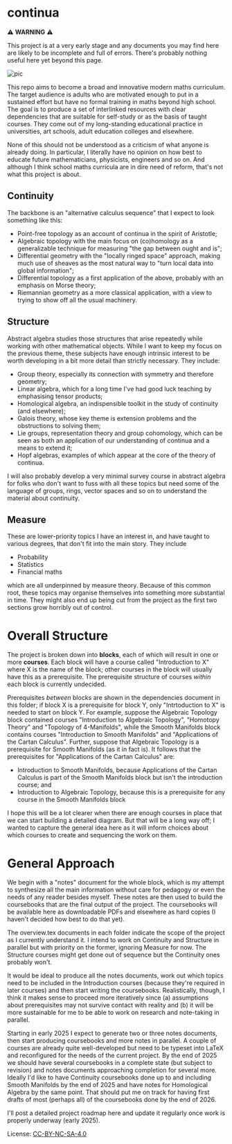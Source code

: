 # continua

:warning: **WARNING** :warning:

This project is at a very early stage and any documents you may find here are likely to be incomplete and full of errors. There's probably nothing useful here yet beyond this page.

![pic](https://user-images.githubusercontent.com/5106495/232745514-905844bb-702e-4c81-95af-978678c6ff50.png)

This repo aims to become a broad and innovative modern maths curriculum. The target audience is adults who are motivated enough to put in a sustained effort but have no formal training in maths beyond high school. The goal is to produce a set of interlinked resources with clear dependencies that are suitable for self-study or as the basis of taught courses. They come out of my long-standing educational practice in universities, art schools, adult education colleges and elsewhere. 

None of this should not be understood as a criticism of what anyone is already doing. In particular, I literally have no opinion on how best to educate future mathematicians, physicists, engineers and so on. And although I think school maths curricula are in dire need of reform, that's not what this project is about.

## Continuity

The backbone is an "alternative calculus sequence" that I expect to look something like this:

* Point-free topology as an account of continua in the spirit of Aristotle;
* Algebraic topology with the main focus on (co)homology as a generalizable technique for measuring "the gap between ought and is";
* Differential geometry with the "locally ringed space" approach, making much use of sheaves as the most natural way to "turn local data into global information";
* Differential topology as a first application of the above, probably with an emphasis on Morse theory;
* Riemannian geometry as a more classical application, with a view to trying to show off all the usual machinery. 

## Structure

Abstract algebra studies those structures that arise repeatedly while working with other mathematical objects. While I want to keep my focus on the previous theme, these subjects have enough intrinsic interest to be worth developing in a bit more detail than strictly necessary. They include:

* Group theory, especially its connection with symmetry and therefore geometry;
* Linear algebra, which for a long time I've had good luck teaching by emphasising tensor products;
* Homological algebra, an indispensible toolkit in the study of continuity (and elsewhere);
* Galois theory, whose key theme is extension problems and the obstructions to solving them;
* Lie groups, representation theory and group cohomology, which can be seen as both an application of our understanding of continua and a means to extend it;
* Hopf algebras, examples of which appear at the core of the theory of continua.

I will also probably develop a very minimal survey course in abstract algebra for folks who don't want to fuss with all these topics but need some of the language of groups, rings, vector spaces and so on to understand the material about continuity.

## Measure

These are lower-priority topics I have an interest in, and have taught to various degrees, that don't fit into the main story. They include 

* Probability
* Statistics 
* Financial maths

which are all underpinned by measure theory. Because of this common root, these topics may organise themselves into something more substantial in time. They might also end up being cut from the project as the first two sections grow horribly out of control.

# Overall Structure

The project is broken down into **blocks**, each of which will result in one or more **courses**. Each block will have a course called "Introduction to X" where X is the name of the block; other courses in the block will usually have this as a prerequisite. The prerequisite structure of courses *within* each block is currently undecided. 

Prerequisites *between* blocks are shown in the dependencies document in this folder; if block X is a prerequisite for block Y, only "Intrtoduction to X" is needed to start on block Y. For example, suppose the Algebraic Topology block contained courses "Introduction to Algebraic Topology", "Homotopy Theory" and "Topology of 4-Manifolds", while the Smooth Manifolds block contains courses "Introduction to Smooth Manifolds" and "Applications of the Cartan Calculus". Further, suppose that Algebraic Topology is a prerequisite for Smooth Manifolds (as it in fact is). It follows that the prerequisites for "Applications of the Cartan Calculus" are:

* Introduction to Smooth Manifolds, because Applications of the Cartan Calculus is part of the Smooth Manifolds block but isn't the introduction course; and
* Introduction to Algebraic Topology, because this is a prerequisite for any course in the Smooth Manifolds block

I hope this will be a lot clearer when there are enough courses in place that we can start building a detailed diagram. But that will be a long way off; I wanted to capture the general idea here as it will inform choices about which courses to create and sequencing the work on them.

# General Approach

We begin with a "notes" document for the whole block, which is my attempt to synthesize all the main information without care for pedagogy or even the needs of any reader besides myself. These notes are then used to build the coursebooks that are the final output of the project. The coursebooks will be available here as downloadable PDFs and elsewhere as hard copies (I haven't decided how best to do that yet).

The overview.tex documents in each folder indicate the scope of the project as I currently understand it. I intend to work on Continuity and Structure in parallel but with priority on the former, ignoring Measure for now. The Structure courses might get done out of sequence but the Continuity ones probably won't. 

It would be ideal to produce all the notes documents, work out which topics need to be included in the Introduction courses (because they're required in later courses) and then start writing the coursebooks. Realistically, though, I think it makes sense to proceed more iteratively since (a) assumptions about prerequisites may not survive contact with reality and (b) it will be more sustainable for me to be able to work on research and note-taking in parallel.

Starting in early 2025 I expect to generate two or three notes documents, then start producing coursebooks and more notes in parallel. A couple of courses are already quite well-developed but need to be typeset into LaTeX and reconfigured for the needs of the current project. By the end of 2025 we should have several coursebooks in a complete state (but subject to revision) and notes documents approaching completion for several more. Ideally I'd like to have Continuity coursebooks done up to and including Smooth Manifolds by the end of 2025 and have notes for Homological Algebra by the same point. That should put me on track for having first drafts of most (perhaps all) of the coursebooks done by the end of 2026.

I'll post a detailed project roadmap here and update it regularly once work is properly underway (early 2025).

License: [CC-BY-NC-SA-4.0](https://creativecommons.org/licenses/by-nc-sa/4.0/)
